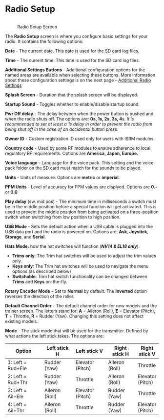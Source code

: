 # Radio Setup

<figure><img src="/.gitbook/assets/RadioSetup.png" alt=""><figcaption><p>Radio Setup Screen</p></figcaption></figure>

The **Radio Setup** screen is where you configure basic settings for your radio. It contains the following options:

**Date** - The current date. This date is used for the SD card log files.

**Time** - The current time. This time is used for the SD card log files.

**Additional Settings Buttons** - Additional configuration options for the named areas are available when selecting these buttons.  More information about these configuration settings is on the next page - [Additional Radio Settings](additional-radio-settings.md)

**Splash Screen** - Duration that the splash screen will be displayed.

**Startup Sound** - Toggles whether to enable/disable startup sound.

**Pwr Off delay** - The delay between when the power button is pushed and when the radio shuts off. The options are: **0s, 1s, 2s, 3s, 4**s. _It is recommended to set at least a 1s delay in order to prevent the radio from being shut off in the case of an accidental button press._

**Owner ID** - Custom registration ID used only for users with ISRM modules.

**Country code** - Used by some RF modules to ensure adherence to local regulatory RF requirements. Options are **America, Japan, Europe.**

**Voice language** - Language for the voice pack. This setting and the voice pack folder on the SD card must match for the sounds to be played.

**Units** - Units of measure. Options are **metric** or **imperial**.

**PPM Units** - Level of accuracy for PPM values are displyed. Options are **0.-** or **0.0**

**Play delay** (sw. mid pos) - The minimum time in milliseconds a switch must be in the middle position before a special function will get activated. This is used to prevent the middle position from being activated on a three-position switch when switching from low position to high position.

**USB Mode** - Sets the default action when a USB cable is plugged into the USB data port and the radio is powered on. Options are: **Ask**, **Joystick**, **Storage**, and **Serial**.

**Hats Mode:** how the hat switches will function (_**NV14 & EL18  only**_).

* **Trims** **only**: The Trim hat switches will be used to adjust the trim values only.
* **Keys only**: The Trim hat switches will be used to navigate the menu options (as described below)
* **Switchable**: Trim hat switch functionality can be changed between **Trims** and **Keys** on-the-fly.

**Rotary Encoder Mode** - Set to **Normal** by default. The **Inverted** option reverses the direction of the roller.

**Default Channel Order** - The default channel order for new models and the trainer screen. The letters stand for: **A** = Aileron (Roll), **E** = Elevator (Pitch), **T** = Throttle, **R** = Rudder (Yaw). Changing this setting does not affect existing models.

**Mode** - The stick mode that will be used for the transmitter. Defined by what actions the left stick takes. The options are:

<table><thead><tr><th width="181">Option</th><th width="148">Left stick  H</th><th width="149">Left stick  V</th><th width="133">Right stick H</th><th>Right stick V</th></tr></thead><tbody><tr><td>1: Left = Rud+Ele </td><td>Rudder (Yaw)</td><td>Elevator (Pitch)</td><td>Aileron (Roll)</td><td>Throttle</td></tr><tr><td>2: Left = Rud+Thr</td><td>Rudder (Yaw)</td><td>Throttle</td><td>Aileron (Roll)</td><td>Elevator (Pitch)</td></tr><tr><td>3: Left = Ail+Ele</td><td>Aileron (Roll)</td><td>Elevator (Pitch)</td><td>Rudder (Yaw)</td><td>Throttle</td></tr><tr><td>4: Left = Ail+Thr</td><td>Aileron (Roll)</td><td>Throttle</td><td>Rudder (Yaw)</td><td>Elevator (Pitch)</td></tr></tbody></table>

